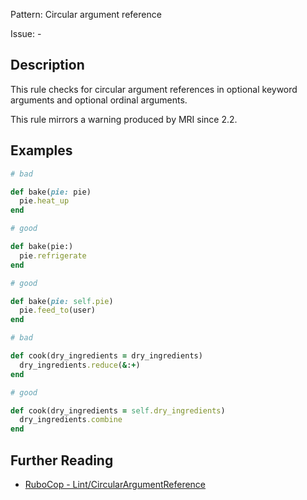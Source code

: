 Pattern: Circular argument reference

Issue: -

## Description

This rule checks for circular argument references in optional keyword arguments and optional ordinal arguments.

This rule mirrors a warning produced by MRI since 2.2.

## Examples

```ruby
# bad

def bake(pie: pie)
  pie.heat_up
end
```
```ruby
# good

def bake(pie:)
  pie.refrigerate
end
```
```ruby
# good

def bake(pie: self.pie)
  pie.feed_to(user)
end
```
```ruby
# bad

def cook(dry_ingredients = dry_ingredients)
  dry_ingredients.reduce(&:+)
end
```
```ruby
# good

def cook(dry_ingredients = self.dry_ingredients)
  dry_ingredients.combine
end
```

## Further Reading

* [RuboCop - Lint/CircularArgumentReference](https://rubocop.readthedocs.io/en/latest/cops_lint/#lintcircularargumentreference)
